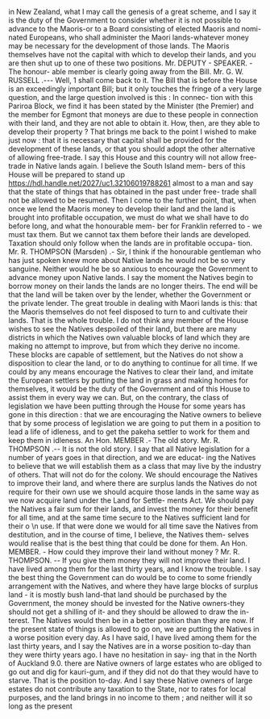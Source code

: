 in New Zealand, what I may call the genesis of a great scheme, and I say it is the duty of the Government to consider whether it is not possible to advance to the Maoris-or to a Board consisting of elected Maoris and nomi- nated Europeans, who shall administer the Maori lands-whatever money may be necessary for the development of those lands. The Maoris themselves have not the capital with which to develop their lands, and you are then shut up to one of these two positions. Mr. DEPUTY - SPEAKER. - The honour- able member is clearly going away from the Bill. Mr. G. W. RUSSELL .--- Well, 1 shall come back to it. The Bill that is before the House is an exceedingly important Bill; but it only touches the fringe of a very large question, and the large question involved is this : In connec- tion with this Pariroa Block, we find it has been stated by the Minister (the Premier) and the member for Egmont that moneys are due to these people in connection with their land, and they are not able to obtain it. How, then, are they able to develop their property ? That brings me back to the point I wished to make just now : that it is necessary that capital shall be provided for the development of these lands, or that you should adopt the other alternative of allowing free-trade. I say this House and this country will not allow free-trade in Native lands again. I believe the South Island mem- bers of this House will be prepared to stand up https://hdl.handle.net/2027/uc1.32106019788261 almost to a man and say that the state of things that has obtained in the past under free- trade shall not be allowed to be resumed. Then I come to the further point, that, when once we lend the Maoris money to develop their land and the land is brought into profitable occupation, we must do what we shall have to do before long, and what the honourable mem- ber for Franklin referred to - we must tax them. But we cannot tax them before their lands are developed. Taxation should only follow when the lands are in profitable occupa- tion. Mr. R. THOMPSON (Marsden) .- Sir, I think if the honourable gentleman who has just spoken knew more about Native lands he would not be so very sanguine. Neither would he be so anxious to encourage the Government to advance money upon Native lands. I say the moment the Natives begin to borrow money on their lands the lands are no longer theirs. The end will be that the land will be taken over by the lender, whether the Government or the private lender. The great trouble in dealing with Maori lands is this: that the Maoris themselves do not feel disposed to turn to and cultivate their lands. That is the whole trouble. I do not think any member of the House wishes to see the Natives despoiled of their land, but there are many districts in which the Natives own valuable blocks of land which they are making no attempt to improve, but from which they derive no income. These blocks are capable of settlement, but the Natives do not show a disposition to clear the land, or to do anything to continue for all time. If we could by any means encourage the Natives to clear their land, and imitate the European settlers by putting the land in grass and making homes for themselves, it would be the duty of the Government and of this House to assist them in every way we can. But, on the contrary, the class of legislation we have been putting through the House for some years has gone in this direction : that we are encouraging the Native owners to believe that by some process of legislation we are going to put them in a position to lead a life of idleness, and to get the pakeha settler to work for them and keep them in idleness. An Hon. MEMBER .- The old story. Mr. R. THOMPSON .-- It is not the old story. I say that all Native legislation for a number of years goes in that direction, and we are educat- ing the Natives to believe that we will establish them as a class that may live by the industry of others. That will not do for the colony. We should encourage the Natives to improve their land, and where there are surplus lands the Natives do not require for their own use we should acquire those lands in the same way as we now acquire land under the Land for Settle- ments Act. We should pay the Natives a fair sum for their lands, and invest the money for their benefit for all time, and at the same time secure to the Natives sufficient land for their o \\n use. If that were done we would for all time save the Natives from destitution, and in the course of time, I believe, the Natives them- selves would realise that is the best thing that could be done for them. An Hon. MEMBER. - How could they improve their land without money ? Mr. R. THOMPSON. -- If you give them money they will not improve their land. I have lived among them for the last thirty years, and I know the trouble. I say the best thing the Government can do would be to come to some friendly arrangement with the Natives, and where they have large blocks of surplus land - it is mostly bush land-that land should be purchased by the Government, the money should be invested for the Native owners-they should not get a shilling of it- and they should be allowed to draw the in- terest. The Natives would then be in a better position than they are now. If the present state of things is allowed to go on, we are putting the Natives in a worse position every day. As I have said, I have lived among them for the last thirty years, and I say the Natives are in a worse position to-day than they were thirty years ago. I have no hesitation in say- ing that in the North of Auckland 9.0. there are Native owners of large estates who are obliged to go out and dig for kauri-gum, and if they did not do that they would have to starve. That is the position to-day. And I say these Native owners of large estates do not contribute any taxation to the State, nor to rates for local purposes, and the land brings in no income to them ; and neither will it so long as the present 
